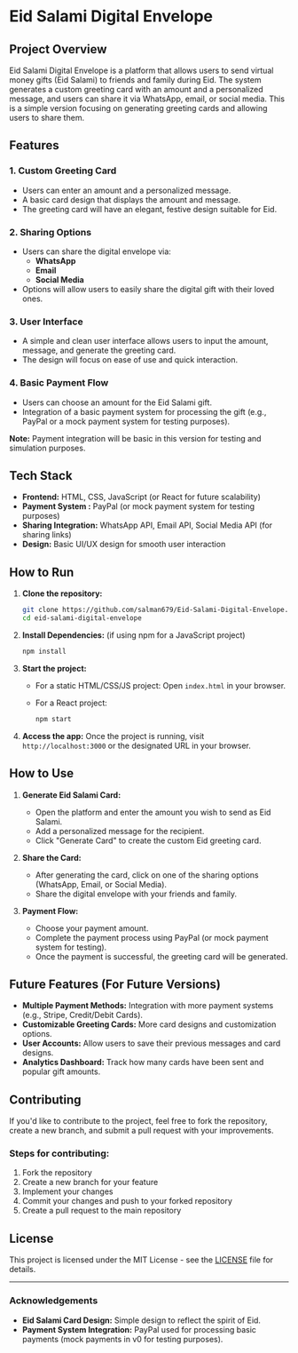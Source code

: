 # Eid Salami Digital Envelope

## Project Overview

Eid Salami Digital Envelope is a platform that allows users to send virtual money gifts (Eid Salami) to friends and family during Eid. The system generates a custom greeting card with an amount and a personalized message, and users can share it via WhatsApp, email, or social media. This is a simple version focusing on generating greeting cards and allowing users to share them.

## Features

### 1. **Custom Greeting Card**

- Users can enter an amount and a personalized message.
- A basic card design that displays the amount and message.
- The greeting card will have an elegant, festive design suitable for Eid.

### 2. **Sharing Options**

- Users can share the digital envelope via:
  - **WhatsApp**
  - **Email**
  - **Social Media**
- Options will allow users to easily share the digital gift with their loved ones.

### 3. **User Interface**

- A simple and clean user interface allows users to input the amount, message, and generate the greeting card.
- The design will focus on ease of use and quick interaction.

### 4. **Basic Payment Flow**

- Users can choose an amount for the Eid Salami gift.
- Integration of a basic payment system for processing the gift (e.g., PayPal or a mock payment system for testing purposes).

**Note:** Payment integration will be basic in this version for testing and simulation purposes.

## Tech Stack

- **Frontend:** HTML, CSS, JavaScript (or React for future scalability)
- **Payment System :** PayPal (or mock payment system for testing purposes)
- **Sharing Integration:** WhatsApp API, Email API, Social Media API (for sharing links)
- **Design:** Basic UI/UX design for smooth user interaction

## How to Run

1. **Clone the repository:**

   ```bash
   git clone https://github.com/salman679/Eid-Salami-Digital-Envelope.git
   cd eid-salami-digital-envelope
   ```

2. **Install Dependencies:**
   (if using npm for a JavaScript project)

   ```bash
   npm install
   ```

3. **Start the project:**

   - For a static HTML/CSS/JS project:
     Open `index.html` in your browser.

   - For a React project:
     ```bash
     npm start
     ```

4. **Access the app:**
   Once the project is running, visit `http://localhost:3000` or the designated URL in your browser.

## How to Use

1. **Generate Eid Salami Card:**

   - Open the platform and enter the amount you wish to send as Eid Salami.
   - Add a personalized message for the recipient.
   - Click "Generate Card" to create the custom Eid greeting card.

2. **Share the Card:**

   - After generating the card, click on one of the sharing options (WhatsApp, Email, or Social Media).
   - Share the digital envelope with your friends and family.

3. **Payment Flow:**
   - Choose your payment amount.
   - Complete the payment process using PayPal (or mock payment system for testing).
   - Once the payment is successful, the greeting card will be generated.

## Future Features (For Future Versions)

- **Multiple Payment Methods:** Integration with more payment systems (e.g., Stripe, Credit/Debit Cards).
- **Customizable Greeting Cards:** More card designs and customization options.
- **User Accounts:** Allow users to save their previous messages and card designs.
- **Analytics Dashboard:** Track how many cards have been sent and popular gift amounts.

## Contributing

If you'd like to contribute to the project, feel free to fork the repository, create a new branch, and submit a pull request with your improvements.

### Steps for contributing:

1. Fork the repository
2. Create a new branch for your feature
3. Implement your changes
4. Commit your changes and push to your forked repository
5. Create a pull request to the main repository

## License

This project is licensed under the MIT License - see the [LICENSE](LICENSE) file for details.

---

### Acknowledgements

- **Eid Salami Card Design:** Simple design to reflect the spirit of Eid.
- **Payment System Integration:** PayPal used for processing basic payments (mock payments in v0 for testing purposes).
